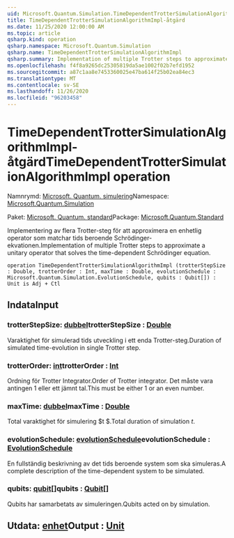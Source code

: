 ```yaml
---
uid: Microsoft.Quantum.Simulation.TimeDependentTrotterSimulationAlgorithmImpl
title: TimeDependentTrotterSimulationAlgorithmImpl-åtgärd
ms.date: 11/25/2020 12:00:00 AM
ms.topic: article
qsharp.kind: operation
qsharp.namespace: Microsoft.Quantum.Simulation
qsharp.name: TimeDependentTrotterSimulationAlgorithmImpl
qsharp.summary: Implementation of multiple Trotter steps to approximate a unitary operator that solves the time-dependent Schrödinger equation.
ms.openlocfilehash: f4f8a9265dc25305819da5ae1002f02b7efd1952
ms.sourcegitcommit: a87c1aa8e7453360025e47ba614f25b02ea84ec3
ms.translationtype: MT
ms.contentlocale: sv-SE
ms.lasthandoff: 11/26/2020
ms.locfileid: "96203458"
---
```

# <a name="timedependenttrottersimulationalgorithmimpl-operation"></a><span data-ttu-id="297f9-102">TimeDependentTrotterSimulationAlgorithmImpl-åtgärd</span><span class="sxs-lookup"><span data-stu-id="297f9-102">TimeDependentTrotterSimulationAlgorithmImpl operation</span></span>

<span data-ttu-id="297f9-103">Namnrymd: [Microsoft. Quantum. simulering](xref:Microsoft.Quantum.Simulation)</span><span class="sxs-lookup"><span data-stu-id="297f9-103">Namespace: [Microsoft.Quantum.Simulation](xref:Microsoft.Quantum.Simulation)</span></span>

<span data-ttu-id="297f9-104">Paket: [Microsoft. Quantum. standard](https://nuget.org/packages/Microsoft.Quantum.Standard)</span><span class="sxs-lookup"><span data-stu-id="297f9-104">Package: [Microsoft.Quantum.Standard](https://nuget.org/packages/Microsoft.Quantum.Standard)</span></span>


<span data-ttu-id="297f9-105">Implementering av flera Trotter-steg för att approximera en enhetlig operator som matchar tids beroende Schrödinger-ekvationen.</span><span class="sxs-lookup"><span data-stu-id="297f9-105">Implementation of multiple Trotter steps to approximate a unitary operator that solves the time-dependent Schrödinger equation.</span></span>

```qsharp
operation TimeDependentTrotterSimulationAlgorithmImpl (trotterStepSize : Double, trotterOrder : Int, maxTime : Double, evolutionSchedule : Microsoft.Quantum.Simulation.EvolutionSchedule, qubits : Qubit[]) : Unit is Adj + Ctl
```


## <a name="input"></a><span data-ttu-id="297f9-106">Indata</span><span class="sxs-lookup"><span data-stu-id="297f9-106">Input</span></span>

### <a name="trotterstepsize--double"></a><span data-ttu-id="297f9-107">trotterStepSize: [dubbel](xref:microsoft.quantum.lang-ref.double)</span><span class="sxs-lookup"><span data-stu-id="297f9-107">trotterStepSize : [Double](xref:microsoft.quantum.lang-ref.double)</span></span>

<span data-ttu-id="297f9-108">Varaktighet för simulerad tids utveckling i ett enda Trotter-steg.</span><span class="sxs-lookup"><span data-stu-id="297f9-108">Duration of simulated time-evolution in single Trotter step.</span></span>


### <a name="trotterorder--int"></a><span data-ttu-id="297f9-109">trotterOrder: [int](xref:microsoft.quantum.lang-ref.int)</span><span class="sxs-lookup"><span data-stu-id="297f9-109">trotterOrder : [Int](xref:microsoft.quantum.lang-ref.int)</span></span>

<span data-ttu-id="297f9-110">Ordning för Trotter Integrator.</span><span class="sxs-lookup"><span data-stu-id="297f9-110">Order of Trotter integrator.</span></span> <span data-ttu-id="297f9-111">Det måste vara antingen 1 eller ett jämnt tal.</span><span class="sxs-lookup"><span data-stu-id="297f9-111">This must be either 1 or an even number.</span></span>


### <a name="maxtime--double"></a><span data-ttu-id="297f9-112">maxTime: [dubbel](xref:microsoft.quantum.lang-ref.double)</span><span class="sxs-lookup"><span data-stu-id="297f9-112">maxTime : [Double](xref:microsoft.quantum.lang-ref.double)</span></span>

<span data-ttu-id="297f9-113">Total varaktighet för simulering $t $.</span><span class="sxs-lookup"><span data-stu-id="297f9-113">Total duration of simulation $t$.</span></span>


### <a name="evolutionschedule--evolutionschedule"></a><span data-ttu-id="297f9-114">evolutionSchedule: [evolutionSchedule](xref:Microsoft.Quantum.Simulation.EvolutionSchedule)</span><span class="sxs-lookup"><span data-stu-id="297f9-114">evolutionSchedule : [EvolutionSchedule](xref:Microsoft.Quantum.Simulation.EvolutionSchedule)</span></span>

<span data-ttu-id="297f9-115">En fullständig beskrivning av det tids beroende system som ska simuleras.</span><span class="sxs-lookup"><span data-stu-id="297f9-115">A complete description of the time-dependent system to be simulated.</span></span>


### <a name="qubits--qubit"></a><span data-ttu-id="297f9-116">qubits: [qubit](xref:microsoft.quantum.lang-ref.qubit)[]</span><span class="sxs-lookup"><span data-stu-id="297f9-116">qubits : [Qubit](xref:microsoft.quantum.lang-ref.qubit)[]</span></span>

<span data-ttu-id="297f9-117">Qubits har samarbetats av simuleringen.</span><span class="sxs-lookup"><span data-stu-id="297f9-117">Qubits acted on by simulation.</span></span>



## <a name="output--unit"></a><span data-ttu-id="297f9-118">Utdata: [enhet](xref:microsoft.quantum.lang-ref.unit)</span><span class="sxs-lookup"><span data-stu-id="297f9-118">Output : [Unit](xref:microsoft.quantum.lang-ref.unit)</span></span>

